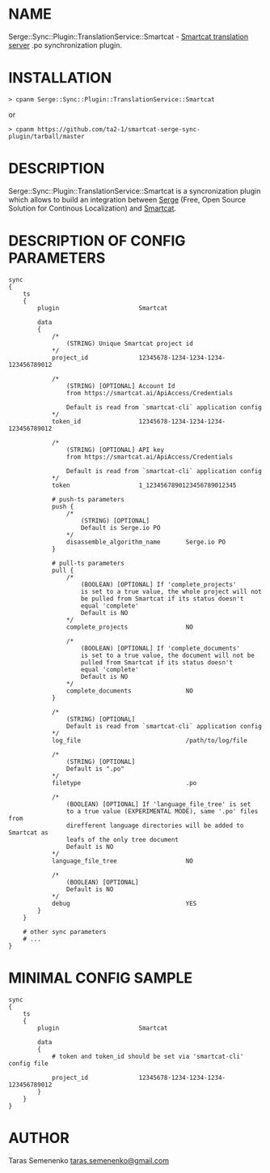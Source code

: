 # NAME

Serge::Sync::Plugin::TranslationService::Smartcat - [Smartcat translation server](http://smartcat.io/) .po synchronization plugin.

# INSTALLATION

    > cpanm Serge::Sync::Plugin::TranslationService::Smartcat

or

    > cpanm https://github.com/ta2-1/smartcat-serge-sync-plugin/tarball/master

# DESCRIPTION

Serge::Sync::Plugin::TranslationService::Smartcat is a syncronization plugin which allows to build an integration between [Serge](https://serge.io/) (Free, Open Source Solution for Continous Localization) and [Smartcat](http://smartcat.io/).

# DESCRIPTION OF CONFIG PARAMETERS

    sync
    {
        ts
        {
            plugin                      Smartcat

            data
            {
                /*
                    (STRING) Unique Smartcat project id
                */
                project_id              12345678-1234-1234-1234-123456789012

                /*
                    (STRING) [OPTIONAL] Account Id
                    from https://smartcat.ai/ApiAccess/Credentials

                    Default is read from `smartcat-cli` application config
                */
                token_id                12345678-1234-1234-1234-123456789012

                /*
                    (STRING) [OPTIONAL] API key
                    from https://smartcat.ai/ApiAccess/Credentials

                    Default is read from `smartcat-cli` application config
                */
                token                   1_1234567890123456789012345

                # push-ts parameters
                push {
                    /*
                        (STRING) [OPTIONAL]
                        Default is Serge.io PO
                    */
                    disassemble_algorithm_name       Serge.io PO
                }

                # pull-ts parameters
                pull {
                    /*
                        (BOOLEAN) [OPTIONAL] If 'complete_projects'
                        is set to a true value, the whole project will not
                        be pulled from Smartcat if its status doesn't
                        equal 'complete'
                        Default is NO
                    */
                    complete_projects                NO

                    /*
                        (BOOLEAN) [OPTIONAL] If 'complete_documents'
                        is set to a true value, the document will not be
                        pulled from Smartcat if its status doesn't
                        equal 'complete'
                        Default is NO
                    */
                    complete_documents               NO
                }

                /*
                    (STRING) [OPTIONAL]
                    Default is read from `smartcat-cli` application config
                */
                log_file                             /path/to/log/file

                /*
                    (STRING) [OPTIONAL]
                    Default is ".po"
                */
                filetype                             .po

                /*
                    (BOOLEAN) [OPTIONAL] If 'language_file_tree' is set
                    to a true value (EXPERIMENTAL MODE), same '.po' files from
                    direfferent language directories will be added to Smartcat as
                    leafs of the only tree document
                    Default is NO
                */
                language_file_tree                   NO

                /*
                    (BOOLEAN) [OPTIONAL]
                    Default is NO
                */
                debug                                YES
            }
        }

        # other sync parameters
        # ...
    }

# MINIMAL CONFIG SAMPLE

    sync
    {
        ts
        {
            plugin                      Smartcat

            data
            {
                # token and token_id should be set via 'smartcat-cli' config file

                project_id              12345678-1234-1234-1234-123456789012
            }
        }
    }

# AUTHOR

Taras Semenenko <taras.semenenko@gmail.com>
